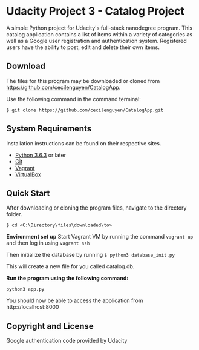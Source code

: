 # Udacity Project 3 - Catalog Project

A simple Python project for Udacity's full-stack nanodegree program. This catalog application contains a list of items within a variety of categories as well as a Google user registration and authentication system. Registered users have the ability to post, edit and delete their own items.

## Download

The files for this program may be downloaded or cloned from https://github.com/cecilenguyen/CatalogApp.

Use the following command in the command terminal:

`$ git clone https://github.com/cecilenguyen/CatalogApp.git`

## System Requirements
Installation instructions can be found on their respective sites.

- [Python 3.6.3](https://www.python.org/downloads/) or later
- [Git](https://git-scm.com/downloads)
- [Vagrant](https://www.vagrantup.com)
- [VirtualBox](https://www.virtualbox.org/wiki/Download_Old_Builds_5_1)

## Quick Start

After downloading or cloning the program files, navigate to the directory folder.

`$ cd <C:\Directory\files\downloaded\to>`

**Environment set up**
Start Vagrant VM by running the command `vagrant up` and then log in using `vagrant ssh`

Then initialize the database by running `$ python3 database_init.py`

This will create a new file for you called catalog.db.

**Run the program using the following command:**

`python3 app.py`

You should now be able to access the application from http://localhost:8000

## Copyright and License

Google authentication code provided by Udacity




